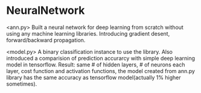 # NeuralNetwork
<ann.py>
Built a neural network for deep learning from scratch without using any machine learning libraries. Introducing gradient desent, forward/backward propagation. 

<model.py>
A binary classification instance to use the library. Also introduced a comparision of prediction accurarcy with simple deep learning model in tensorflow. Result: same # of hidden layers, # of neurons each layer, cost function and activation functions, the model created from ann.py library has the same accuracy as tensorflow model(actually 1% higher sometimes). 
